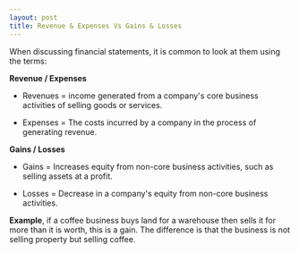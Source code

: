 ```yaml
---
layout: post
title: Revenue & Expenses Vs Gains & Losses
---
```



When discussing financial statements, it is common to look at them using the terms:  

**Revenue / Expenses**

- Revenues = income generated from a company's core business activities of selling goods or services.

- Expenses = The costs incurred by a company in the process of generating revenue.

**Gains / Losses**

- Gains = Increases equity from non-core business activities, such as selling assets at a profit. 

- Losses = Decrease in a company's equity from non-core business activities.

**Example**, if a coffee business buys land for a warehouse then sells it for more than it is worth, this is a gain. The difference is that the business is not selling property but selling coffee.